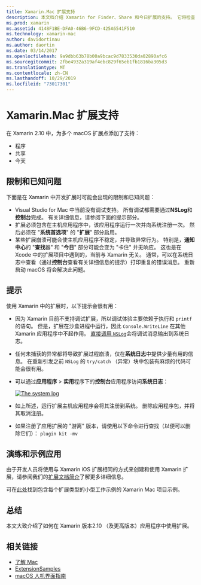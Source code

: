 ```yaml
---
title: Xamarin.Mac 扩展支持
description: 本文档介绍 Xamarin for Finder、Share 和今日扩展的支持。 它将检查限制和已知问题、指向演练和示例应用的链接，并提供使用扩展的技巧。
ms.prod: xamarin
ms.assetid: 4148F1BE-DFA0-46B6-9FCD-425A6541F510
ms.technology: xamarin-mac
author: davidortinau
ms.author: daortin
ms.date: 03/14/2017
ms.openlocfilehash: 9a9dbb63b78b00a9bcac9d7833530da02890afc6
ms.sourcegitcommit: 2fbe4932a319af4ebc829f65eb1fb1816ba305d3
ms.translationtype: MT
ms.contentlocale: zh-CN
ms.lasthandoff: 10/29/2019
ms.locfileid: "73017301"
---
```

# <a name="xamarinmac-extension-support"></a>Xamarin.Mac 扩展支持

在 Xamarin 2.10 中，为多个 macOS 扩展点添加了支持：

- 程序
- 共享
- 今天

<a name="Limitations-and-Known-Issues" />

## <a name="limitations-and-known-issues"></a>限制和已知问题

下面是在 Xamarin 中开发扩展时可能会出现的限制和已知问题：

- Visual Studio for Mac 中当前没有调试支持。 所有调试都需要通过**NSLog**和**控制台**完成。 有关详细信息，请参阅下面的提示部分。
- 扩展必须包含在主机应用程序中，该应用程序运行一次并向系统注册一次。 然后必须在 "**系统首选项**" 的 "**扩展**" 部分启用。 
- 某些扩展崩溃可能会使主机应用程序不稳定，并导致异常行为。 特别是，**通知中心**的 "**查找**器" 和 "**今日**" 部分可能会变为 "卡住" 并无响应。 这也是在 Xcode 中的扩展项目中遇到的，当前与 Xamarin 无关。 通常，可以在系统日志中查看（通过**控制台**查看有关详细信息的提示）打印重复的错误消息。 重新启动 macOS 将会解决此问题。

<a name="Tips" />

## <a name="tips"></a>提示

使用 Xamarin 中的扩展时，以下提示会很有用：

- 因为 Xamarin 目前不支持调试扩展，所以调试体验主要依赖于执行和 `printf` 的语句。 但是，扩展在沙盒进程中运行，因此 `Console.WriteLine` 在其他 Xamarin 应用程序中不起作用。 [直接调用 `NSLog`](https://gist.github.com/chamons/e2e409013a449cfbe1f2fbe5547f6554)会将调试消息输出到系统日志。
- 任何未捕获的异常都将导致扩展过程崩溃，仅在**系统日志**中提供少量有用的信息。 在重新引发之前 `NSLog` 的 `try/catch` （异常）块中包装有麻烦的代码可能会很有用。
- 可以通过**应用程序** > **实用**程序下的**控制台**应用程序访问**系统日志**：

    [![](extensions-images/extension02.png "The system log")](extensions-images/extension02.png#lightbox)
- 如上所述，运行扩展主机应用程序会将其注册到系统。 删除应用程序包，并将其取消注册。 
- 如果注册了应用扩展的 "游离" 版本，请使用以下命令进行查找（以便可以删除它们）： `plugin kit -mv`

<a name="Walkthrough-and-Sample-App" />

## <a name="walkthrough-and-sample-app"></a>演练和示例应用

由于开发人员将使用与 Xamarin iOS 扩展相同的方式来创建和使用 Xamarin 扩展，请参阅我们的[扩展文档简介](~/ios/platform/extensions.md)了解更多详细信息。

可在[此处](https://docs.microsoft.com/samples/xamarin/mac-samples/extensionsamples)找到包含每个扩展类型的小型工作示例的 Xamarin Mac 项目示例。

<a name="Summary" />

## <a name="summary"></a>总结

本文大致介绍了如何在 Xamarin 版本2.10 （及更高版本）应用程序中使用扩展。

## <a name="related-links"></a>相关链接

- [了解 Mac](~/mac/get-started/hello-mac.md)
- [ExtensionSamples](https://docs.microsoft.com/samples/xamarin/mac-samples/extensionsamples)
- [macOS 人机界面指南](https://developer.apple.com/design/human-interface-guidelines/macos/overview/themes/)
